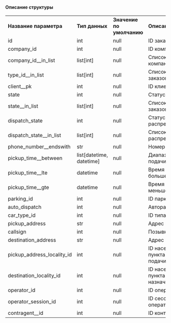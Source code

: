 #### Описание структуры

|     |     |     |     |
| --- | --- | --- | --- |
| **Название параметра** | **Тип данных** | **Значение по умолчанию** | **Описание** |
| id  | int | null | ID заказа |
| company_id | int | null | ID компании |
| company_id__in_list | list[int] | null | Список ID компании |
| type_id__in_list | list[int] | null | Список ID типов заказов |
| client__pk | int | null | ID клиента |
| state | int | null | Статус заказа |
| state__in_list | list[int] | null | Список статусов заказов |
| dispatch_state | int | null | Статус распределения |
| dispatch_state__in_list | list[int] | null | Список статусов распределения |
| phone_number__endswith | str | null | Номер телефона |
| pickup_time__between | list[datetime, datetime] | null | Диапазон времени подачи |
| pickup_time__lte | datetime | null | Время подачи больше или равно |
| pickup_time__gte | datetime | null | Время подачи меньше или равно |
| parking_id | int | null | ID парковки |
| auto_dispatch | int | null | Автораспределение |
| car_type_id | int | null | ID типа авто |
| pickup_address | str | null | Адрес подачи |
| callsign | int | null | Позывной водителя |
| destination_address | str | null | Адрес назачения |
| pickup_address_locality_id | int | null | ID населенного пункта адреса подачи |
| destination_locality_id | int | null | ID населенного пункта адреса назначения |
| operator_id | int | null | ID оператора |
| operator_session_id | int | null | ID сессии оператора |
| contragent__id | int | null | ID контрагента |